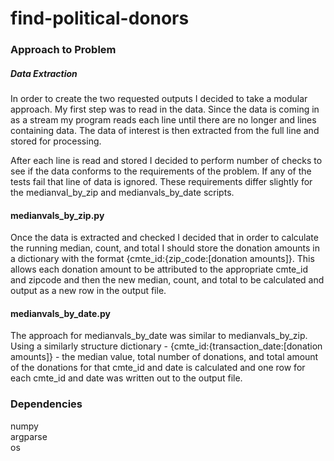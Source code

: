 # find-political-donors

### Approach to Problem

##### Data Extraction
In order to create the two requested outputs I decided to take a modular approach. 
My first step was to read in the data. Since the data is coming in as a stream my program
reads each line until there are no longer and lines containing data. The data of interest is then
extracted from the full line and stored for processing.

After each line is read and stored I decided to perform number of checks to see if the data 
conforms to the requirements of the problem. If any of the tests fail that line of data is ignored. 
These requirements differ slightly for the medianval_by_zip and medianvals_by_date scripts.

#### medianvals_by_zip.py

Once the data is extracted and checked I decided that in order to calculate the running median,
count, and total I should store the donation amounts in a dictionary with the format 
{cmte_id:{zip_code:[donation amounts]}. This allows each donation amount to be attributed to the 
appropriate cmte_id and zipcode and then the new median, count, and total to be calculated and output
as a new row in the output file.

#### medianvals_by_date.py

The approach for medianvals_by_date was similar to medianvals_by_zip. Using a similarly structure dictionary - 
{cmte_id:{transaction_date:[donation amounts]} - the median value, total number of donations, and total amount of
the donations for that cmte_id and date is calculated and one row for each cmte_id and date was written out to 
the output file.



### Dependencies

numpy\
argparse\
os